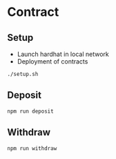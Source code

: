 # Contract

## Setup

- Launch hardhat in local network
- Deployment of contracts

```
./setup.sh
```

## Deposit

```
npm run deposit
```

## Withdraw

```
npm run withdraw
```
